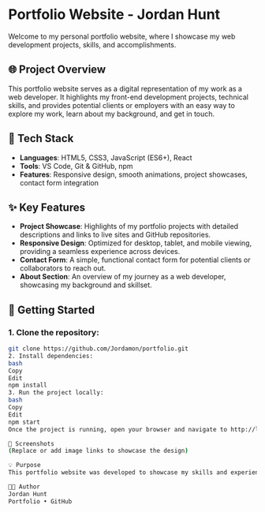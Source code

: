 # Portfolio Website - Jordan Hunt

Welcome to my personal portfolio website, where I showcase my web development projects, skills, and accomplishments.

## 🌐 Project Overview
This portfolio website serves as a digital representation of my work as a web developer. It highlights my front-end development projects, technical skills, and provides potential clients or employers with an easy way to explore my work, learn about my background, and get in touch.

## 🧰 Tech Stack
- **Languages**: HTML5, CSS3, JavaScript (ES6+), React
- **Tools**: VS Code, Git & GitHub, npm
- **Features**: Responsive design, smooth animations, project showcases, contact form integration

## ✨ Key Features
- **Project Showcase**: Highlights of my portfolio projects with detailed descriptions and links to live sites and GitHub repositories.
- **Responsive Design**: Optimized for desktop, tablet, and mobile viewing, providing a seamless experience across devices.
- **Contact Form**: A simple, functional contact form for potential clients or collaborators to reach out.
- **About Section**: An overview of my journey as a web developer, showcasing my background and skillset.

## 🚀 Getting Started

### 1. Clone the repository:
```bash
git clone https://github.com/Jordamon/portfolio.git
2. Install dependencies:
bash
Copy
Edit
npm install
3. Run the project locally:
bash
Copy
Edit
npm start
Once the project is running, open your browser and navigate to http://localhost:3000 to view the site locally.

📸 Screenshots
(Replace or add image links to showcase the design)

💡 Purpose
This portfolio website was developed to showcase my skills and experience in web development, providing potential clients, employers, or collaborators with a clear, professional, and interactive representation of my work.

👨‍💻 Author
Jordan Hunt
Portfolio • GitHub

